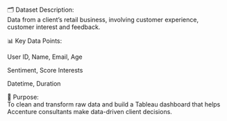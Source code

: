🗂️ Dataset Description: <br>
Data from a client’s retail business, involving customer experience, customer interest and feedback.

📊 Key Data Points:

User ID, Name, Email, Age

Sentiment, Score Interests

Datetime, Duration

📌 Purpose: <br>
To clean and transform raw data and build a Tableau dashboard that helps Accenture consultants make data-driven client decisions.
